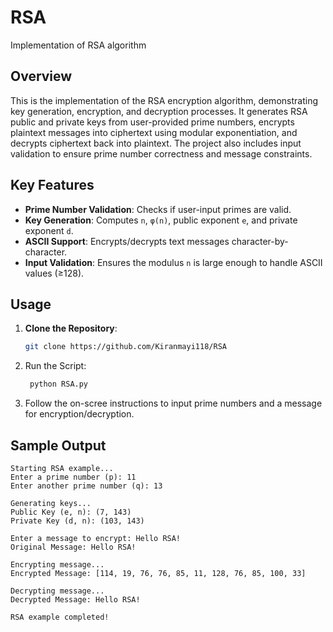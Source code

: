 # RSA
Implementation of  RSA algorithm

## Overview
This is the implementation of the RSA encryption algorithm, demonstrating key generation, encryption, and decryption processes. It generates RSA public and private keys from user-provided prime numbers, encrypts plaintext messages into ciphertext using modular exponentiation, and decrypts ciphertext back into plaintext. The project also includes input validation to ensure prime number correctness and message constraints.

## Key Features
- **Prime Number Validation**: Checks if user-input primes are valid.
- **Key Generation**: Computes `n`, `φ(n)`, public exponent `e`, and private exponent `d`.
- **ASCII Support**: Encrypts/decrypts text messages character-by-character.
- **Input Validation**: Ensures the modulus `n` is large enough to handle ASCII values (≥128).

## Usage
1. **Clone the Repository**:
   ```bash
   git clone https://github.com/Kiranmayi118/RSA

2. Run the Script:
   ```bash
    python RSA.py

3. Follow the on-scree instructions to input prime numbers and a message for encryption/decryption.

## Sample Output
   ```
   Starting RSA example...
   Enter a prime number (p): 11
   Enter another prime number (q): 13
   
   Generating keys...
   Public Key (e, n): (7, 143)
   Private Key (d, n): (103, 143)
   
   Enter a message to encrypt: Hello RSA!
   Original Message: Hello RSA!
   
   Encrypting message...
   Encrypted Message: [114, 19, 76, 76, 85, 11, 128, 76, 85, 100, 33]
   
   Decrypting message...
   Decrypted Message: Hello RSA!
   
   RSA example completed!
